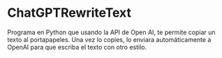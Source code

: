 # ChatGPTRewriteText
Programa en Python que usando la API de Open AI, te permite copiar un texto al portapapeles. Una vez lo copies, lo enviara automáticamente a OpenAI para que escriba el texto con otro estilo.
